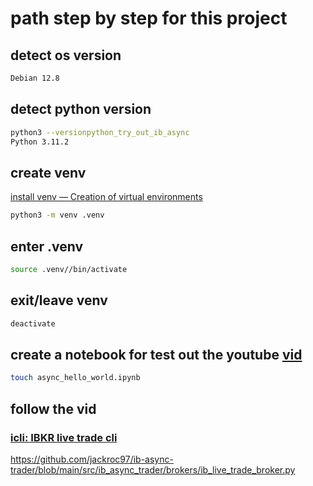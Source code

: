 # path step by step for this project

## detect os version

```bash
Debian 12.8 
```

## detect python version


```bash
python3 --versionpython_try_out_ib_async
Python 3.11.2
```


## create venv

[install venv — Creation of virtual environments](https://docs.python.org/3/library/venv.html)

```bash
python3 -m venv .venv
```

## enter .venv

```bash
source .venv//bin/activate
```

## exit/leave venv

```bash
deactivate
```

## create a notebook for test out the youtube [vid](https://www.youtube.com/watch?v=gyy_BFNui40&list=PLCZZtBmmgxn8CFKysCkcl-B1tqRgCCNIX&index=2)

```bash
touch async_hello_world.ipynb
```

## follow the vid

### [icli: IBKR live trade cli](https://github.com/mattsta/icli)


https://github.com/jackroc97/ib-async-trader/blob/main/src/ib_async_trader/brokers/ib_live_trade_broker.py 